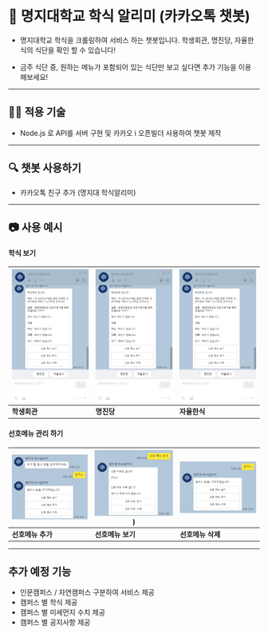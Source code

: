 # 🥘 명지대학교 학식 알리미 (카카오톡 챗봇)

* 명지대학교 학식을 크롤링하여 서비스 하는 챗봇입니다. 학생회관, 명진당, 자율한식의 식단을 확인 할 수 있습니다!

* 금주 식단 중, 원하는 메뉴가 포함되어 있는 식단만 보고 싶다면 추가 기능을 이용 해보세요!

---

## 👨‍💻 적용 기술

* Node.js 로 API를 서버 구현 및 카카오 i 오픈빌더 사용하여 챗봇 제작

---

## 🔍 챗봇 사용하기

* 카카오톡 친구 추가 (명지대 학식알리미) 

---

## 📷 사용 예시

#### 학식 보기

| ![image1](./img/1.jpg) | ![image1](./img/1.jpg) | ![image1](./img/1.jpg) |
| ---- | ---- | ---- |
| **학생회관** | **명진당** | **자율한식** |

#### 선호메뉴 관리 하기

| ![image4](./img/4.JPG) | ![image5](./img/5.JPG)) | ![image6](./img/6.JPG) |
| ---- | ---- | ---- |
| **선호메뉴 추가** | **선호메뉴 보기** | **선호메뉴 삭제** |

 ---

## 추가 예정 기능

* 인문캠퍼스 / 자연캠퍼스 구분하여 서비스 제공
* 캠퍼스 별 학식 제공
* 캠퍼스 별 미세먼지 수치 제공
* 캠퍼스 별 공지사항 제공
